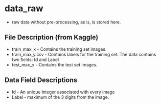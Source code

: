 # data_raw 
- raw data without pre-processing, as is, is stored here. 

## File Description (from Kaggle)
- train_max_x - Contains the training set images. 
- train_max_y.csv - Contains labels for the training set. The data contains two fields: Id and Label
- test_max_x - Contains the test set images.

## Data Field Descriptions 
- Id - An unique integer associated with every image
- Label - maximum of the 3 digits from the image.
